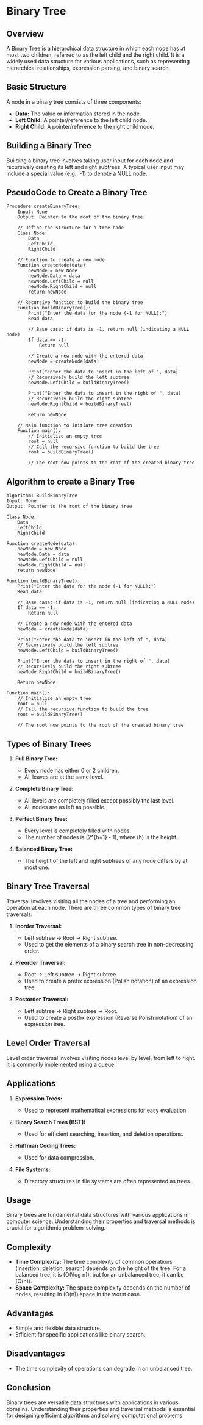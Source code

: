 # Binary Tree

## Overview

A Binary Tree is a hierarchical data structure in which each node has at most two children, referred to as the left child and the right child. It is a widely used data structure for various applications, such as representing hierarchical relationships, expression parsing, and binary search.

## Basic Structure

A node in a binary tree consists of three components:

- **Data:** The value or information stored in the node.
- **Left Child:** A pointer/reference to the left child node.
- **Right Child:** A pointer/reference to the right child node.

## Building a Binary Tree

Building a binary tree involves taking user input for each node and recursively creating its left and right subtrees. A typical user input may include a special value (e.g., -1) to denote a NULL node.

## PseudoCode to Create a Binary Tree
```plaintext
Procedure createBinaryTree:
    Input: None
    Output: Pointer to the root of the binary tree

    // Define the structure for a tree node
    Class Node:
        Data
        LeftChild
        RightChild

    // Function to create a new node
    Function createNode(data):
        newNode = new Node
        newNode.Data = data
        newNode.LeftChild = null
        newNode.RightChild = null
        return newNode

    // Recursive function to build the binary tree
    Function buildBinaryTree():
        Print("Enter the data for the node (-1 for NULL):")
        Read data

        // Base case: if data is -1, return null (indicating a NULL node)
        If data == -1:
            Return null

        // Create a new node with the entered data
        newNode = createNode(data)

        Print("Enter the data to insert in the left of ", data)
        // Recursively build the left subtree
        newNode.LeftChild = buildBinaryTree()

        Print("Enter the data to insert in the right of ", data)
        // Recursively build the right subtree
        newNode.RightChild = buildBinaryTree()

        Return newNode

    // Main function to initiate tree creation
    Function main():
        // Initialize an empty tree
        root = null
        // Call the recursive function to build the tree
        root = buildBinaryTree()

        // The root now points to the root of the created binary tree
```

## Algorithm to create a Binary Tree

```plaintext
Algorithm: BuildBinaryTree
Input: None
Output: Pointer to the root of the binary tree

Class Node:
    Data
    LeftChild
    RightChild

Function createNode(data):
    newNode = new Node
    newNode.Data = data
    newNode.LeftChild = null
    newNode.RightChild = null
    return newNode

Function buildBinaryTree():
    Print("Enter the data for the node (-1 for NULL):")
    Read data

    // Base case: if data is -1, return null (indicating a NULL node)
    If data == -1:
        Return null

    // Create a new node with the entered data
    newNode = createNode(data)

    Print("Enter the data to insert in the left of ", data)
    // Recursively build the left subtree
    newNode.LeftChild = buildBinaryTree()

    Print("Enter the data to insert in the right of ", data)
    // Recursively build the right subtree
    newNode.RightChild = buildBinaryTree()

    Return newNode

Function main():
    // Initialize an empty tree
    root = null
    // Call the recursive function to build the tree
    root = buildBinaryTree()

    // The root now points to the root of the created binary tree
```

## Types of Binary Trees

1. **Full Binary Tree:**
   - Every node has either 0 or 2 children.
   - All leaves are at the same level.

2. **Complete Binary Tree:**
   - All levels are completely filled except possibly the last level.
   - All nodes are as left as possible.

3. **Perfect Binary Tree:**
   - Every level is completely filled with nodes.
   - The number of nodes is \(2^{h+1} - 1\), where \(h\) is the height.

4. **Balanced Binary Tree:**
   - The height of the left and right subtrees of any node differs by at most one.

## Binary Tree Traversal

Traversal involves visiting all the nodes of a tree and performing an operation at each node. There are three common types of binary tree traversals:

1. **Inorder Traversal:**
   - Left subtree -> Root -> Right subtree.
   - Used to get the elements of a binary search tree in non-decreasing order.

2. **Preorder Traversal:**
   - Root -> Left subtree -> Right subtree.
   - Used to create a prefix expression (Polish notation) of an expression tree.

3. **Postorder Traversal:**
   - Left subtree -> Right subtree -> Root.
   - Used to create a postfix expression (Reverse Polish notation) of an expression tree.

## Level Order Traversal

Level order traversal involves visiting nodes level by level, from left to right. It is commonly implemented using a queue.

## Applications

1. **Expression Trees:**
   - Used to represent mathematical expressions for easy evaluation.

2. **Binary Search Trees (BST):**
   - Used for efficient searching, insertion, and deletion operations.

3. **Huffman Coding Trees:**
   - Used for data compression.

4. **File Systems:**
   - Directory structures in file systems are often represented as trees.

## Usage

Binary trees are fundamental data structures with various applications in computer science. Understanding their properties and traversal methods is crucial for algorithmic problem-solving.

## Complexity

- **Time Complexity:** The time complexity of common operations (insertion, deletion, search) depends on the height of the tree. For a balanced tree, it is \(O(\log n)\), but for an unbalanced tree, it can be \(O(n)\).
- **Space Complexity:** The space complexity depends on the number of nodes, resulting in \(O(n)\) space in the worst case.

## Advantages

- Simple and flexible data structure.
- Efficient for specific applications like binary search.

## Disadvantages

- The time complexity of operations can degrade in an unbalanced tree.

## Conclusion

Binary trees are versatile data structures with applications in various domains. Understanding their properties and traversal methods is essential for designing efficient algorithms and solving computational problems.
